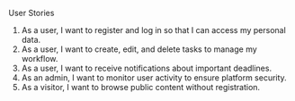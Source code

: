 User Stories

1. As a user, I want to register and log in so that I can access my personal data.
2. As a user, I want to create, edit, and delete tasks to manage my workflow.
3. As a user, I want to receive notifications about important deadlines.
4. As an admin, I want to monitor user activity to ensure platform security.
5. As a visitor, I want to browse public content without registration.
